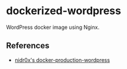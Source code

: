 # dockerized-wordpress

WordPress docker image using Nginx.

## References

* [nidr0x's docker-production-wordpress](https://github.com/nidr0x/docker-production-wordpress)

